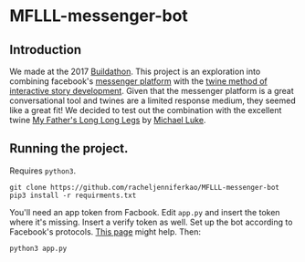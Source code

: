 # MFLLL-messenger-bot

## Introduction
We made at the 2017 [Buildathon](1). This project is an exploration into combining facebook's [messenger platform](2) with the [twine method of interactive story development](3). Given that the messenger platform is a great conversational tool and twines are a limited response medium, they seemed like a great fit! We decided to test out the combination with the excellent twine [My Father's Long Long Legs](4) by [Michael Luke](5).

[1]: https://buildathon.devpost.com
[2]: https://developers.facebook.com/docs/messenger-platform
[3]: http://twinery.org
[4]: http://correlatedcontents.com/misc/Father.html
[5]: http://correlatedcontents.com

## Running the project.
Requires `python3`.
```
git clone https://github.com/racheljenniferkao/MFLLL-messenger-bot
pip3 install -r requirments.txt
```
You'll need an app token from Facbook. Edit `app.py` and insert the token where it's missing. Insert a verify token as well. Set up the bot according to Facebook's protocols. [This page](6) might help. Then:

[6]: https://blog.hartleybrody.com/fb-messenger-bot/

```
python3 app.py
```
